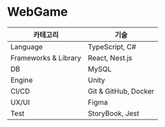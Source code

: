 # WebGame

| 카테고리 | 기술 |
|---|---|
| Language | TypeScript, C# |
| Frameworks & Library | React, Nest.js |
| DB | MySQL |
| Engine | Unity |
| CI/CD | Git & GitHub, Docker |
| UX/UI | Figma |
| Test | StoryBook, Jest |
